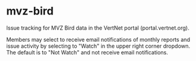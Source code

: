 mvz-bird
========

Issue tracking for MVZ Bird data in the VertNet portal (portal.vertnet.org).

Members may select to receive email notifications of monthly reports and issue activity by selecting to "Watch" in the upper right corner dropdown. The default is to "Not Watch" and not receive email notifications.
